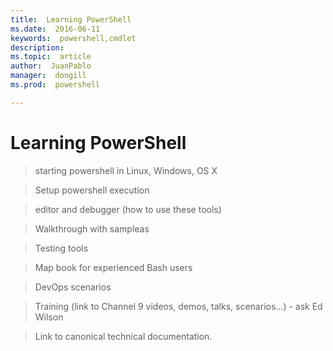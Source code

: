 ```yaml
---
title:  Learning PowerShell
ms.date:  2016-06-11
keywords:  powershell,cmdlet
description:  
ms.topic:  article
author:  JuanPablo
manager:  dongill
ms.prod:  powershell

---
```

# Learning PowerShell


>starting powershell in Linux, Windows, OS X

> Setup powershell execution

> editor and debugger (how to use these tools)

> Walkthrough with sampleas

> Testing tools


> Map book for experienced Bash users

> DevOps scenarios

>  Training (link to Channel 9 videos, demos, talks, scenarios...) - ask Ed Wilson

> Link to canonical technical documentation.
